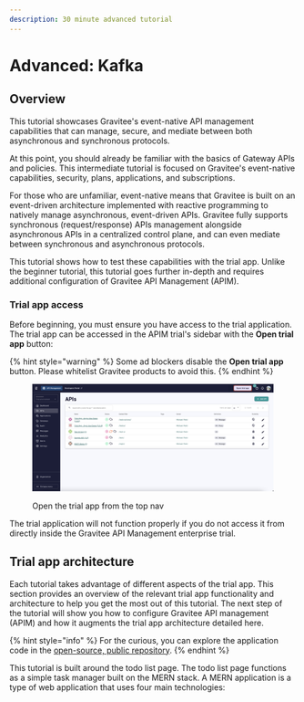 ```yaml
---
description: 30 minute advanced tutorial
---
```


# Advanced: Kafka

## Overview

This tutorial showcases Gravitee's event-native API management capabilities that can manage, secure, and mediate between both asynchronous and synchronous protocols.

At this point, you should already be familiar with the basics of Gateway APIs and policies. This intermediate tutorial is focused on Gravitee's event-native capabilities, security, plans, applications, and subscriptions.

For those who are unfamiliar, event-native means that Gravitee is built on an event-driven architecture implemented with reactive programming to natively manage asynchronous, event-driven APIs. Gravitee fully supports synchronous (request/response) APIs management alongside asynchronous APIs in a centralized control plane, and can even mediate between synchronous and asynchronous protocols.

This tutorial shows how to test these capabilities with the trial app. Unlike the beginner tutorial, this tutorial goes further in-depth and requires additional configuration of Gravitee API Management (APIM).&#x20;

### Trial app access

Before beginning, you must ensure you have access to the trial application. The trial app can be accessed in the APIM trial's sidebar with the **Open trial app** button:

{% hint style="warning" %}
Some ad blockers disable the **Open trial app** button. Please whitelist Gravitee products to avoid this.
{% endhint %}

<figure><img src="../../../.gitbook/assets/Screenshot 2023-08-31 at 6.28.06 PM.png" alt=""><figcaption><p>Open the trial app from the top nav</p></figcaption></figure>

The trial application will not function properly if you do not access it from directly inside the Gravitee API Management enterprise trial.

## Trial app architecture

Each tutorial takes advantage of different aspects of the trial app. This section provides an overview of the relevant trial app functionality and architecture to help you get the most out of this tutorial. The next step of the tutorial will show you how to configure Gravitee API management (APIM) and how it augments the trial app architecture detailed here.&#x20;

{% hint style="info" %}
&#x20;For the curious, you can explore the application code in the [open-source, public repository](https://github.com/gravitee-io-labs/trial-sample-app).
{% endhint %}

This tutorial is built around the todo list page. The todo list page functions as a simple task manager built on the MERN stack. A MERN application is a type of web application that uses four main technologies:
